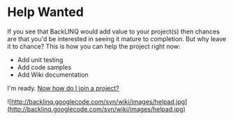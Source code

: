 # Help Wanted #

If you see that BackLINQ would add value to your project(s) then chances are that you'd be interested in seeing it mature to completion. But why leave it to chance? This is how you can help the project right now:

  * Add unit testing
  * Add code samples
  * Add Wiki documentation

I'm ready. [Now how do I join a project?](http://code.google.com/p/support/wiki/FAQ#How_do_I_join_a_project?)

![http://backlinq.googlecode.com/svn/wiki/images/helpad.jpg](http://backlinq.googlecode.com/svn/wiki/images/helpad.jpg)